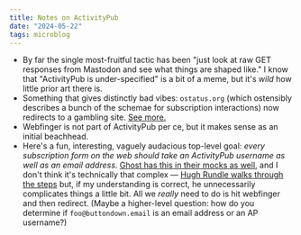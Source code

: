 ```yaml
---
title: Notes on ActivityPub
date: "2024-05-22"
tags: microblog
---
```


- By far the single most-fruitful tactic has been "just look at raw GET responses from Mastodon and see what things are shaped like." I know that "ActivityPub is under-specified" is a bit of a meme, but it's _wild_ how little prior art there is.
- Something that gives distinctly bad vibes: `ostatus.org` (which ostensibly describes a bunch of the schemae for subscription interactions) now redirects to a gambling site. [See more.](https://socialhub.activitypub.rocks/t/change-ostatus-uri-in-webfinger-rel-property-pointing-to-squatted-domain/2425)
- Webfinger is not part of ActivityPub per ce, but it makes sense as an initial beachhead.
- Here's a fun, interesting, vaguely audacious top-level goal: _every subscription form on the web should take an ActivityPub username as well as an email address_. [Ghost has this in their mocks as well](https://activitypub.ghost.org/), and I don't think it's technically that complex — [Hugh Rundle walks through the steps](https://www.hughrundle.net/how-to-implement-remote-following-for-your-activitypub-project/) but, if my understanding is correct, he unnecessarily complicates things a little bit. All we _really_ need to do is hit webfinger and then redirect. (Maybe a higher-level question: how do you determine if `foo@buttondown.email` is an email address or an AP username?)
